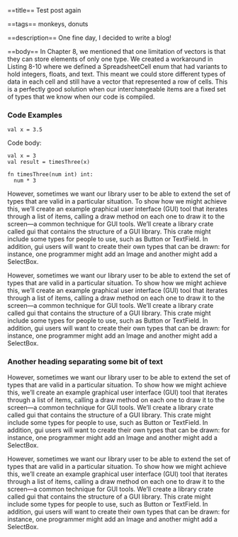 ==title==
Test post again

==tags==
monkeys, donuts

==description==
One fine day, I decided to write a blog!

==body==
In Chapter 8, we mentioned that one limitation of vectors is that they can store elements of only one type. We created a workaround in Listing 8-10 where we defined a SpreadsheetCell enum that had variants to hold integers, floats, and text. This meant we could store different types of data in each cell and still have a vector that represented a row of cells. This is a perfectly good solution when our interchangeable items are a fixed set of types that we know when our code is compiled.

### Code Examples
```
val x = 3.5
```

Code body:
```
val x = 3
val result = timesThree(x)

fn timesThree(num int) int:
  num * 3
```

However, sometimes we want our library user to be able to extend the set of types that are valid in a particular situation. To show how we might achieve this, we’ll create an example graphical user interface (GUI) tool that iterates through a list of items, calling a draw method on each one to draw it to the screen—a common technique for GUI tools. We’ll create a library crate called gui that contains the structure of a GUI library. This crate might include some types for people to use, such as Button or TextField. In addition, gui users will want to create their own types that can be drawn: for instance, one programmer might add an Image and another might add a SelectBox.

However, sometimes we want our library user to be able to extend the set of types that are valid in a particular situation. To show how we might achieve this, we’ll create an example graphical user interface (GUI) tool that iterates through a list of items, calling a draw method on each one to draw it to the screen—a common technique for GUI tools. We’ll create a library crate called gui that contains the structure of a GUI library. This crate might include some types for people to use, such as Button or TextField. In addition, gui users will want to create their own types that can be drawn: for instance, one programmer might add an Image and another might add a SelectBox.

### Another heading separating some bit of text
However, sometimes we want our library user to be able to extend the set of types that are valid in a particular situation. To show how we might achieve this, we’ll create an example graphical user interface (GUI) tool that iterates through a list of items, calling a draw method on each one to draw it to the screen—a common technique for GUI tools. We’ll create a library crate called gui that contains the structure of a GUI library. This crate might include some types for people to use, such as Button or TextField. In addition, gui users will want to create their own types that can be drawn: for instance, one programmer might add an Image and another might add a SelectBox.

However, sometimes we want our library user to be able to extend the set of types that are valid in a particular situation. To show how we might achieve this, we’ll create an example graphical user interface (GUI) tool that iterates through a list of items, calling a draw method on each one to draw it to the screen—a common technique for GUI tools. We’ll create a library crate called gui that contains the structure of a GUI library. This crate might include some types for people to use, such as Button or TextField. In addition, gui users will want to create their own types that can be drawn: for instance, one programmer might add an Image and another might add a SelectBox.

